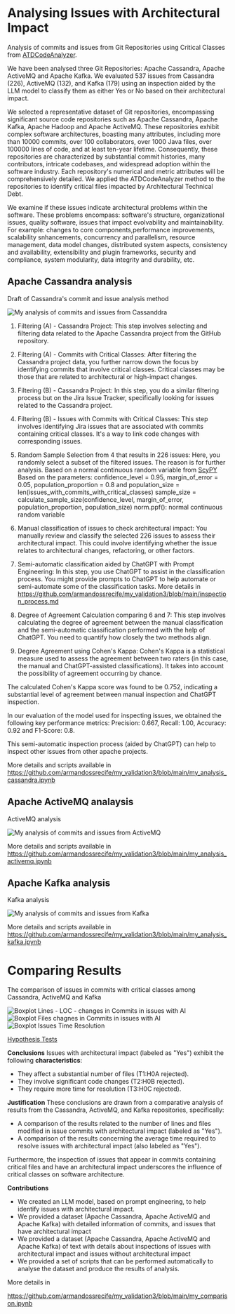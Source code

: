 # Analysing Issues with Architectural Impact

Analysis of commits and issues from Git Repositories using Critical Classes from [ATDCodeAnalyzer](https://github.com/mining-software-repositories/cassandra/blob/main/data/AnalysisCassandraRepositoryFlow.png).

We have been analysed three Git Repositories: Apache Cassandra, Apache ActiveMQ and Apache Kafka. We evaluated 537 issues from Cassandra (226), ActiveMQ (132), and Kafka (179) using an inspection aided by the LLM model to classify them as either Yes or No based on their architectural impact.

We selected a representative dataset of Git repositories, encompassing significant source code repositories such as Apache Cassandra, Apache Kafka, Apache Hadoop and Apache ActiveMQ. These repositories exhibit complex software architectures, boasting many attributes, including more than 10000 commits, over 100 collaborators, over 1000 Java files, over 100000 lines of code, and at least ten-year lifetime. Consequently, these repositories are characterized by substantial commit histories, many contributors, intricate codebases, and widespread adoption within the software industry. Each repository's numerical and metric attributes will be comprehensively detailed. We applied the ATDCodeAnalyzer method to the repositories to identify critical files impacted by Architectural Technical Debt.

We examine if these issues indicate architectural problems within the software. These problems encompass: software's structure, organizational issues, quality software, issues that impact evolvability and maintainability. For example: changes to core components,performance improvements, scalability snhancements, concurrency and parallelism, resource management, data model changes, distributed system aspects, consistency and availability, extensibility and plugin frameworks, security and compliance, system modularity, data integrity and durability, etc.

## Apache Cassandra analysis

Draft of Cassandra's commit and issue analysis method

![My analysis of commits and issues from Cassanddra](https://raw.githubusercontent.com/armandossrecife/my_validation3/main/imagens/my_method_analysis_commits_issues.jpg)

1. Filtering (A) - Cassandra Project:
This step involves selecting and filtering data related to the Apache Cassandra project from the GitHub repository.

3. Filtering (A) - Commits with Critical Classes:
After filtering the Cassandra project data, you further narrow down the focus by identifying commits that involve critical classes. Critical classes may be those that are related to architectural or high-impact changes.

4. Filtering (B) - Cassandra Project:
In this step, you do a similar filtering process but on the Jira Issue Tracker, specifically looking for issues related to the Cassandra project.

5. Filtering (B) - Issues with Commits with Critical Classes:
This step involves identifying Jira issues that are associated with commits containing critical classes. It's a way to link code changes with corresponding issues.

6. Random Sample Selection from 4 that results in 226 issues:
Here, you randomly select a subset of the filtered issues. The reason  is for further analysis.
Based on a normal continuous random variable from [ScyPY](https://docs.scipy.org/doc/scipy/reference/generated/scipy.stats.norm.html)
Based on the parameters: confidence_level = 0.95, margin_of_error = 0.05, population_proportion = 0.8 and population_size = len(issues_with_commits_with_critical_classes)
sample_size = calculate_sample_size(confidence_level, margin_of_error, population_proportion, population_size)
norm.ppf(): normal continuous random variable

7. Manual classification of issues to check architectural impact:
You manually review and classify the selected 226 issues to assess their architectural impact. This could involve identifying whether the issue relates to architectural changes, refactoring, or other factors.

8. Semi-automatic classification aided by ChatGPT with Prompt Engineering:
In this step, you use ChatGPT to assist in the classification process. You might provide prompts to ChatGPT to help automate or semi-automate some of the classification tasks. More details in https://github.com/armandossrecife/my_validation3/blob/main/inspection_process.md

9. Degree of Agreement Calculation comparing 6 and 7:
This step involves calculating the degree of agreement between the manual classification and the semi-automatic classification performed with the help of ChatGPT. You need to quantify how closely the two methods align.

10. Degree Agreement using Cohen's Kappa:
Cohen's Kappa is a statistical measure used to assess the agreement between two raters (in this case, the manual and ChatGPT-assisted classifications). It takes into account the possibility of agreement occurring by chance.

The calculated Cohen's Kappa score was found to be 0.752, indicating a substantial level of agreement between manual inspection and ChatGPT inspection.

In our evaluation of the model used for inspecting issues, we obtained the following key performance metrics: Precision: 0.667, Recall: 1.00, Accuracy: 0.92 and F1-Score: 0.8. 

This semi-automatic inspection process (aided by ChatGPT) can help to inspect other issues from other apache projects. 

More details and scripts available in https://github.com/armandossrecife/my_validation3/blob/main/my_analysis_cassandra.ipynb

## Apache ActiveMQ analaysis

ActiveMQ analysis

![My analysis of commits and issues from ActiveMQ](https://github.com/armandossrecife/my_validation3/blob/main/imagens/my_method_analysis_commits_issues_activemq.jpg)

More details and scripts available in https://github.com/armandossrecife/my_validation3/blob/main/my_analysis_activemq.ipynb

## Apache Kafka analysis

Kafka analysis

![My analysis of commits and issues from Kafka](https://github.com/armandossrecife/my_validation3/blob/main/imagens/my_method_analysis_commits_issues_kafka.jpg)

More details and scripts available in https://github.com/armandossrecife/my_validation3/blob/main/my_analysis_kafka.ipynb

# Comparing Results

The comparison of issues in commits with critical classes among Cassandra, ActiveMQ and Kafka

![Boxplot Lines - LOC - changes in Commits in issues with AI](https://github.com/armandossrecife/my_validation3/blob/main/imagens/boxplot_lines_chagnes_in_commits_issues_with_ai.png)
![Boxplot Files chagnes in Commits in issues with AI](https://github.com/armandossrecife/my_validation3/blob/main/imagens/boxplot_files_chages_in_commits_issues_with_ai.png)
![Boxplot Issues Time Resolution](https://github.com/armandossrecife/my_validation3/blob/main/imagens/boxplot_timeresolution_issues.png)

[Hypothesis Tests](https://github.com/armandossrecife/my_validation3/blob/main/my_hypothesis_tests.md)

**Conclusions**
Issues with architectural impact (labeled as "Yes") exhibit the following **characteristics**:
- They affect a substantial number of files (T1:H0A rejected).
- They involve significant code changes (T2:H0B rejected).
- They require more time for resolution (T3:H0C rejected).

**Justification**
These conclusions are drawn from a comparative analysis of results from the Cassandra, ActiveMQ, and Kafka repositories, specifically:
- A comparison of the results related to the number of lines and files modified in issue commits with architectural impact (labeled as "Yes").
- A comparison of the results concerning the average time required to resolve issues with architectural impact (also labeled as "Yes").

Furthermore, the inspection of issues that appear in commits containing critical files and have an architectural impact underscores the influence of critical classes on software architecture.

**Contributions**

- We created an LLM model, based on prompt engineering, to help identify issues with architectural impact.
- We provided a dataset (Apache Cassandra, Apache ActiveMQ and Apache Kafka) with detailed information of commits, and issues that have architectural impact
- We provided a dataset (Apache Cassandra, Apache ActiveMQ and Apache Kafka) of text with details about inspections of issues with architectural impact and issues without architectural impact
- We provided a set of scripts that can be performed automatically to analyse the dataset and produce the results of analysis. 

More details in 

https://github.com/armandossrecife/my_validation3/blob/main/my_comparison.ipynb
